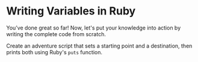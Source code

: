 # Writing Variables in Ruby

You’ve done great so far! Now, let's put your knowledge into action by writing the complete code from scratch.

Create an adventure script that sets a starting point and a destination, then prints both using Ruby's `puts` function.
